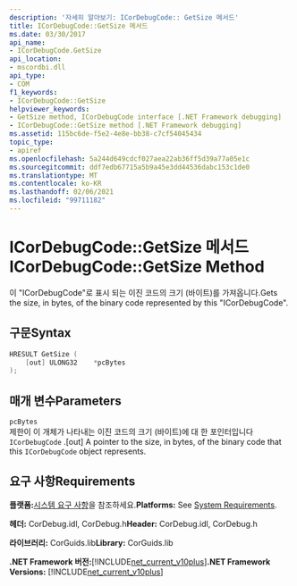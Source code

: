 ```yaml
---
description: '자세히 알아보기: ICorDebugCode:: GetSize 메서드'
title: ICorDebugCode::GetSize 메서드
ms.date: 03/30/2017
api_name:
- ICorDebugCode.GetSize
api_location:
- mscordbi.dll
api_type:
- COM
f1_keywords:
- ICorDebugCode::GetSize
helpviewer_keywords:
- GetSize method, ICorDebugCode interface [.NET Framework debugging]
- ICorDebugCode::GetSize method [.NET Framework debugging]
ms.assetid: 115bc6de-f5e2-4e8e-bb38-c7cf54045434
topic_type:
- apiref
ms.openlocfilehash: 5a244d649cdcf027aea22ab36ff5d39a77a05e1c
ms.sourcegitcommit: ddf7edb67715a5b9a45e3dd44536dabc153c1de0
ms.translationtype: MT
ms.contentlocale: ko-KR
ms.lasthandoff: 02/06/2021
ms.locfileid: "99711182"
---
```

# <a name="icordebugcodegetsize-method"></a><span data-ttu-id="01913-103">ICorDebugCode::GetSize 메서드</span><span class="sxs-lookup"><span data-stu-id="01913-103">ICorDebugCode::GetSize Method</span></span>

<span data-ttu-id="01913-104">이 "ICorDebugCode"로 표시 되는 이진 코드의 크기 (바이트)를 가져옵니다.</span><span class="sxs-lookup"><span data-stu-id="01913-104">Gets the size, in bytes, of the binary code represented by this "ICorDebugCode".</span></span>

## <a name="syntax"></a><span data-ttu-id="01913-105">구문</span><span class="sxs-lookup"><span data-stu-id="01913-105">Syntax</span></span>

```cpp
HRESULT GetSize (
    [out] ULONG32    *pcBytes
);
```

## <a name="parameters"></a><span data-ttu-id="01913-106">매개 변수</span><span class="sxs-lookup"><span data-stu-id="01913-106">Parameters</span></span>

`pcBytes`  
<span data-ttu-id="01913-107">제한이 이 개체가 나타내는 이진 코드의 크기 (바이트)에 대 한 포인터입니다 `ICorDebugCode` .</span><span class="sxs-lookup"><span data-stu-id="01913-107">[out] A pointer to the size, in bytes, of the binary code that this `ICorDebugCode` object represents.</span></span>

## <a name="requirements"></a><span data-ttu-id="01913-108">요구 사항</span><span class="sxs-lookup"><span data-stu-id="01913-108">Requirements</span></span>

<span data-ttu-id="01913-109">**플랫폼:**[시스템 요구 사항](../../get-started/system-requirements.md)을 참조하세요.</span><span class="sxs-lookup"><span data-stu-id="01913-109">**Platforms:** See [System Requirements](../../get-started/system-requirements.md).</span></span>

<span data-ttu-id="01913-110">**헤더:** CorDebug.idl, CorDebug.h</span><span class="sxs-lookup"><span data-stu-id="01913-110">**Header:** CorDebug.idl, CorDebug.h</span></span>

<span data-ttu-id="01913-111">**라이브러리:** CorGuids.lib</span><span class="sxs-lookup"><span data-stu-id="01913-111">**Library:** CorGuids.lib</span></span>

<span data-ttu-id="01913-112">**.NET Framework 버전:**[!INCLUDE[net_current_v10plus](../../../../includes/net-current-v10plus-md.md)]</span><span class="sxs-lookup"><span data-stu-id="01913-112">**.NET Framework Versions:** [!INCLUDE[net_current_v10plus](../../../../includes/net-current-v10plus-md.md)]</span></span>
